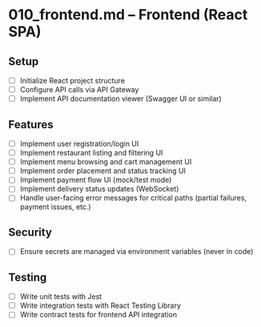 # 010_frontend.md – Frontend (React SPA)

## Setup

- [ ] Initialize React project structure
- [ ] Configure API calls via API Gateway
- [ ] Implement API documentation viewer (Swagger UI or similar)

## Features

- [ ] Implement user registration/login UI
- [ ] Implement restaurant listing and filtering UI
- [ ] Implement menu browsing and cart management UI
- [ ] Implement order placement and status tracking UI
- [ ] Implement payment flow UI (mock/test mode)
- [ ] Implement delivery status updates (WebSocket)
- [ ] Handle user-facing error messages for critical paths (partial failures, payment issues, etc.)

## Security

- [ ] Ensure secrets are managed via environment variables (never in code)

## Testing

- [ ] Write unit tests with Jest
- [ ] Write integration tests with React Testing Library
- [ ] Write contract tests for frontend API integration
